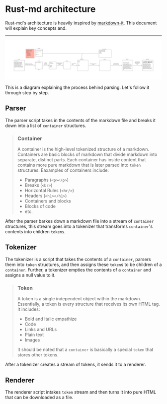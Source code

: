 # Rust-md architecture

Rust-md's architecture is heavily inspired by [markdown-it](https://github.com/markdown-it). This document will explain key concepts and.

---

![img](./img/architecture.png)

This is a diagram explaining the process behind parsing. Let's follow it through step by step.

## Parser

The parser script takes in the contents of the markdown file and breaks it down into a list of `container` structures.

> ### Container
>
> A container is the high-level tokenized structure of a markdown. Containers are basic blocks of markdown that divide markdown into separate, distinct parts. Each container has inside content that contains more pure markdown that is later parsed into `token`  structures. Eaxamples of containers include:
>
> * Paragraphs (`<p></p>`)
> * Breaks (`<br>`)
> * Horizontal Rules (`<hr/>`)
> * Headers (`<h1></h1>`)
> * Containers and blocks
> * Blocks of code
> * etc.

After the parser barkes down a markdown file into a stream of `container` structures, this stream goes into a tokenizer that transforms `container`'s contents into children `tokens`.

## Tokenizer

The tokenizer is a script that takes the contents of a `container`, parsers them into `token` structures, and then assigns these `token`s to be children of a `container`. Further, a tokenizer empties the contents of a `container` and assigns a null value to it.

> ### Token
>
> A token is a single independent object within the markdown. Essentially, a token is every structure that receives its own HTML tag. It includes:
>
> * Bold and Italic empathize
> * Code
> * Links and URLs
> * Plain text
> * Images
>
> It should be noted that a `container` is basically a special `token` that stores other tokens.

After a tokenizer creates a stream of tokens, it sends it to a renderer.

## Renderer

The renderer script intakes `token` stream and then turns it into pure HTML that can be downloaded as a file.
